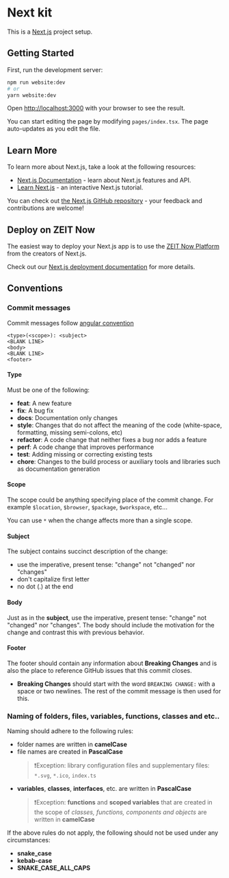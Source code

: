 # Next kit

This is a [Next.js](https://nextjs.org/) project setup.

## Getting Started

First, run the development server:

```bash
npm run website:dev
# or
yarn website:dev
```

Open [http://localhost:3000](http://localhost:3000) with your browser to see the result.

You can start editing the page by modifying `pages/index.tsx`. The page auto-updates as you edit the file.

## Learn More

To learn more about Next.js, take a look at the following resources:

- [Next.js Documentation](https://nextjs.org/docs) - learn about Next.js features and API.
- [Learn Next.js](https://nextjs.org/learn) - an interactive Next.js tutorial.

You can check out [the Next.js GitHub repository](https://github.com/zeit/next.js/) - your feedback and contributions are welcome!

## Deploy on ZEIT Now

The easiest way to deploy your Next.js app is to use the [ZEIT Now Platform](https://zeit.co/import?utm_medium=default-template&filter=next.js&utm_source=create-next-app&utm_campaign=create-next-app-readme) from the creators of Next.js.

Check out our [Next.js deployment documentation](https://nextjs.org/docs/deployment) for more details.

## Conventions

### Commit messages

Commit messages follow [angular convention](https://github.com/angular/angular.js/blob/master/DEVELOPERS.md#commit-message-format)

```
<type>(<scope>): <subject>
<BLANK LINE>
<body>
<BLANK LINE>
<footer>
```

#### Type

Must be one of the following:

- **feat**: A new feature
- **fix**: A bug fix
- **docs**: Documentation only changes
- **style**: Changes that do not affect the meaning of the code (white-space, formatting, missing
  semi-colons, etc)
- **refactor**: A code change that neither fixes a bug nor adds a feature
- **perf**: A code change that improves performance
- **test**: Adding missing or correcting existing tests
- **chore**: Changes to the build process or auxiliary tools and libraries such as documentation
  generation

#### Scope

The scope could be anything specifying place of the commit change. For example `$location`,
`$browser`, `$package`, `$workspace`, etc...

You can use `*` when the change affects more than a single scope.

#### Subject

The subject contains succinct description of the change:

- use the imperative, present tense: "change" not "changed" nor "changes"
- don't capitalize first letter
- no dot (.) at the end

#### Body

Just as in the **subject**, use the imperative, present tense: "change" not "changed" nor "changes".
The body should include the motivation for the change and contrast this with previous behavior.

#### Footer

The footer should contain any information about **Breaking Changes** and is also the place to
reference GitHub issues that this commit closes.

- **Breaking Changes** should start with the word `BREAKING CHANGE:` with a space or two newlines.
  The rest of the commit message is then used for this.

### Naming of folders, files, variables, functions, classes and etc..

Naming should adhere to the following rules:

- folder names are written in **camelCase**
- file names are created in **PascalCase**
  > ❗️Exception: library configuration files and supplementary files: `*.svg`, `*.ico`, `index.ts`
- **variables**, **classes**, **interfaces**, etc. are written in **PascalCase**
  > ❗️Exception: **functions** and **scoped variables** that are created in the scope of _classes, functions, components and objects_ are written in **camelCase**

If the above rules do not apply, the following should not be used under any circumstances:

- **snake_case**
- **kebab-case**
- **SNAKE_CASE_ALL_CAPS**
